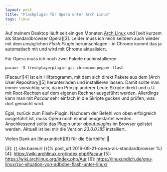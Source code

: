 ```yaml
---
layout: post
title: "Flashplugin für Opera unter Arch Linux"
tags: linux
---
```


Auf meinem Desktop läuft seit einigen Monaten [Arch Linux][2] und [seit kurzem als Standardbrowser Opera][3]. Leider muss ich mich seitdem auch wieder mit dem unsäglichen *Flash Plugin* herumschlagen - in Chrome kommt das ja automatisch mit und wird mit Chrome aktualisiert.

Für Opera muss ich noch zwei Pakete nachinstallieren:

    pacaur -S freshplayerplugin-git chromium-pepper-flash

[Pacaur][4] ist ein Hilfprogramm, mit dem sich direkt Pakete aus dem [*A*rch *U*ser *R*epository][5] herunterladen und installieren lassen. Damit sollte man immer vorsichtig sein, da im Prinzip anderer Leute Skripte direkt und u.U. mit Root-Rechten auf dem eigenen Rechner ausgeführt werden. Allerdings kann man mit *Pacaur* sehr einfach in die Skripte gucken und prüfen, was dort gemacht wird.

Egal, zurück zum Flash-Plugin. Nachdem der Befehl von oben erfolgreich ausgeführt ist, muss Opera noch einmal neugestartet werden. Anschliessend sollte das Plugin unter *about:plugins* im Browser gelistet werden. Aktuell ist bei mir die Version *23.0.0.185* installiert.

Vielen Dank an [linuxundich][6] für die Starthilfe! 🙂

[0]: https://linuxundich.de/gnu-linux/zur-situation-von-adbobe-flash-unter-linux/
[1]: https://aur.archlinux.org/packages/freshplayerplugin/
[2]: https://www.archlinux.org
[3]: {{ site.baseurl }}{% post_url 2016-09-21-opera-als-standardbrowser %}
[4]: https://wiki.archlinux.org/index.php/Pacaur
[5]: https://wiki.archlinux.org/index.php/Aur
[6]: https://linuxundich.de/gnu-linux/zur-situation-von-adbobe-flash-unter-linux/
